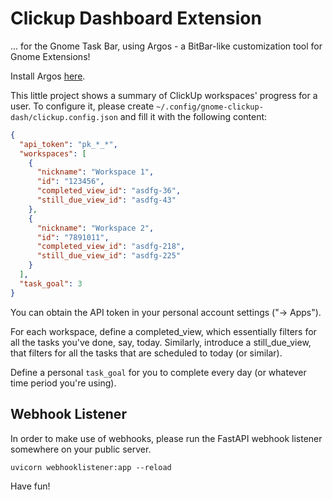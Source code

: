 # Clickup Dashboard Extension

... for the Gnome Task Bar, using Argos - a BitBar-like customization tool for Gnome Extensions!

Install Argos [here](https://extensions.gnome.org/extension/1176/argos/).

This little project shows a summary of ClickUp workspaces' progress for a user.
To configure it, please create `~/.config/gnome-clickup-dash/clickup.config.json`
and fill it with the following content:

```json
{
  "api_token": "pk_*_*",
  "workspaces": [
    {
      "nickname": "Workspace 1",
      "id": "123456",
      "completed_view_id": "asdfg-36",
      "still_due_view_id": "asdfg-43"
    },
    {
      "nickname": "Workspace 2",
      "id": "7891011",
      "completed_view_id": "asdfg-218",
      "still_due_view_id": "asdfg-225"
    }
  ],
  "task_goal": 3
}
```

You can obtain the API token in your personal account settings ("-> Apps").

For each workspace, define a completed_view, which essentially filters for all the tasks you've done, say, today.
Similarly, introduce a still_due_view, that filters for all the tasks that are scheduled to today (or similar).

Define a personal `task_goal` for you to complete every day (or whatever time period you're using).

## Webhook Listener

In order to make use of webhooks, please run the FastAPI webhook listener somewhere on your public server.

`uvicorn webhooklistener:app --reload`

Have fun!
